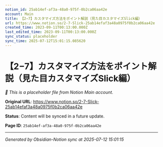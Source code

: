 ```yaml
---
notion_id: 25ab14ef-af3a-48a0-975f-0b2ca06aa42e
account: Main
title: 【2−7】カスタマイズ方法をポイント解説（見た目カスタマイズSlick編）
url: https://www.notion.so/2-7-Slick-25ab14efaf3a48a0975f0b2ca06aa42e
created_time: 2023-09-11T00:13:00.000Z
last_edited_time: 2023-09-11T00:13:00.000Z
sync_status: placeholder
sync_time: 2025-07-12T15:01:15.085620
---
```


# 【2−7】カスタマイズ方法をポイント解説（見た目カスタマイズSlick編）

*🔄 This is a placeholder file from Notion Main account.*

**Original URL**: https://www.notion.so/2-7-Slick-25ab14efaf3a48a0975f0b2ca06aa42e

**Status**: Content will be synced in a future update.

**Page ID**: `25ab14ef-af3a-48a0-975f-0b2ca06aa42e`

---

*Generated by Obsidian-Notion sync at 2025-07-12 15:01:15*
